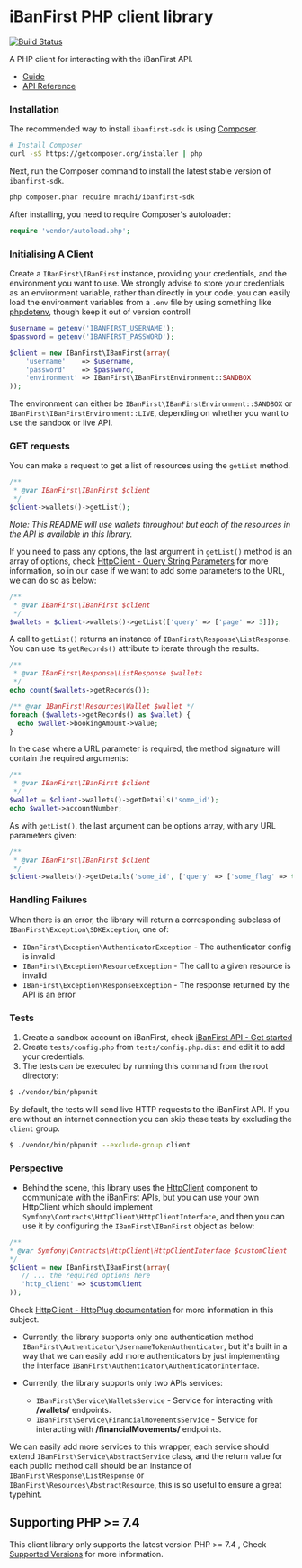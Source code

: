 # iBanFirst PHP client library

[![Build Status](https://travis-ci.org/mradhi/ibanfirst-sdk.svg?branch=master)](https://travis-ci.org/mradhi/ibanfirst-sdk)

A PHP client for interacting with the iBanFirst API.

- [Guide](https://api.ibanfirst.com/APIDocumentation/IbanfirstAPI/)
- [API Reference](https://api.ibanfirst.com/APIDocumentation/IbanfirstAPI/Endpoints/)

### Installation

The recommended way to install `ibanfirst-sdk` is using
[Composer](https://getcomposer.org/).

```bash
# Install Composer
curl -sS https://getcomposer.org/installer | php
```

Next, run the Composer command to install the latest stable version of `ibanfirst-sdk`.
```bash
php composer.phar require mradhi/ibanfirst-sdk
```

After installing, you need to require Composer's autoloader:

```php
require 'vendor/autoload.php';
```

### Initialising A Client

Create a `IBanFirst\IBanFirst` instance, providing your credentials, and the environment
you want to use. We strongly advise to store your credentials as an environment variable,
rather than directly in your code. you can easily load the environment variables from a
`.env` file by using something like [phpdotenv](https://github.com/vlucas/phpdotenv),
though keep it out of version control!

```php
$username = getenv('IBANFIRST_USERNAME');
$password = getenv('IBANFIRST_PASSWORD');

$client = new IBanFirst\IBanFirst(array(
    'username'    => $username,
    'password'    => $password,
    'environment' => IBanFirst\IBanFirstEnvironment::SANDBOX
));
```

The environment can either be `IBanFirst\IBanFirstEnvironment::SANDBOX` or
`IBanFirst\IBanFirstEnvironment::LIVE`, depending on whether you want to
use the sandbox or live API.

### GET requests

You can make a request to get a list of resources using the `getList` method.

```php
/**
 * @var IBanFirst\IBanFirst $client
 */
$client->wallets()->getList();
```

*Note: This README will use wallets throughout but each of the resources in the API is
available in this library.*

If you need to pass any options, the last argument in `getList()` method
is an array of options, check [HttpClient - Query String Parameters](https://symfony.com/doc/current/http_client.html#query-string-parameters)
for more information, so in our case if we want to add some parameters to the URL, we can do so
as below:

```php
/**
 * @var IBanFirst\IBanFirst $client
 */
$wallets = $client->wallets()->getList(['query' => ['page' => 3]]);
```

A call to `getList()` returns an instance of `IBanFirst\Response\ListResponse`. You can use its `getRecords()`
attribute to iterate through the results.

```php
/**
 * @var IBanFirst\Response\ListResponse $wallets
 */
echo count($wallets->getRecords());

/** @var IBanFirst\Resources\Wallet $wallet */
foreach ($wallets->getRecords() as $wallet) {
  echo $wallet->bookingAmount->value;
}
```

In the case where a URL parameter is required, the method signature will contain the
required arguments:

```php
/**
 * @var IBanFirst\IBanFirst $client
 */
$wallet = $client->wallets()->getDetails('some_id');
echo $wallet->accountNumber;
```

As with `getList()`, the last argument can be options array, with any URL parameters given:

```php
/**
 * @var IBanFirst\IBanFirst $client
 */
$client->wallets()->getDetails('some_id', ['query' => ['some_flag' => true]]);
```

### Handling Failures

When there is an error, the library will return a corresponding subclass of
`IBanFirst\Exception\SDKException`, one of:

- `IBanFirst\Exception\AuthenticatorException` - The authenticator config is invalid
- `IBanFirst\Exception\ResourceException` - The call to a given resource is invalid
- `IBanFirst\Exception\ResponseException` - The response returned by the API is an error

### Tests

1. Create a sandbox account on iBanFirst, check [iBanFirst API - Get started](https://api.ibanfirst.com/APIDocumentation/IbanfirstAPI/)
2. Create `tests/config.php` from `tests/config.php.dist` and edit it to add your credentials.
3. The tests can be executed by running this command from the root directory:

```bash
$ ./vendor/bin/phpunit
```

By default, the tests will send live HTTP requests to the iBanFirst API. If you are without an internet connection you can skip these tests by excluding the `client` group.

```bash
$ ./vendor/bin/phpunit --exclude-group client
```

### Perspective

* Behind the scene, this library uses the [HttpClient](https://github.com/symfony/http-client) 
component to communicate with the iBanFirst APIs, but you can use your own HttpClient which
should implement `Symfony\Contracts\HttpClient\HttpClientInterface`, and then you can use it
by configuring the `IBanFirst\IBanFirst` object as below:

 ```php
/**
 * @var Symfony\Contracts\HttpClient\HttpClientInterface $customClient
 */
$client = new IBanFirst\IBanFirst(array(
    // ... the required options here
    'http_client' => $customClient
));
 ```

Check [HttpClient - HttpPlug documentation](https://symfony.com/doc/current/http_client.html#httplug) 
for more information in this subject.

* Currently, the library supports only one authentication method `IBanFirst\Authenticator\UsernameTokenAuthenticator`, but it's built in a way
that we can easily add more authenticators by just implementing the interface `IBanFirst\Authenticator\AuthenticatorInterface`.

* Currently, the library supports only two APIs services:
    * `IBanFirst\Service\WalletsService` - Service for interacting with **/wallets/** endpoints.
    * `IBanFirst\Service\FinancialMovementsService` - Service for interacting with **/financialMovements/** endpoints.

We can easily add more services to this wrapper, each service should extend `IBanFirst\Service\AbstractService` class, 
and the return value for each public method call should be an instance of `IBanFirst\Response\ListResponse`
or `IBanFirst\Resources\AbstractResource`, this is so useful to ensure a great typehint.

## Supporting PHP >= 7.4

This client library only supports the latest version PHP >= 7.4 , Check [Supported Versions](https://www.php.net/supported-versions.php)
for more information.
